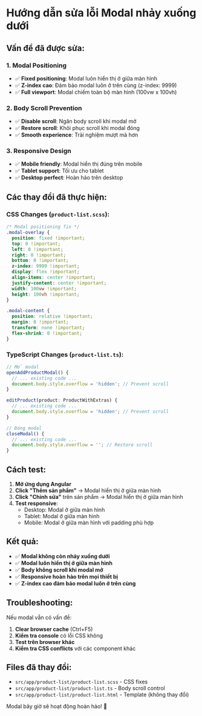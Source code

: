 # Hướng dẫn sửa lỗi Modal nhảy xuống dưới

## Vấn đề đã được sửa:

### 1. **Modal Positioning**
- ✅ **Fixed positioning**: Modal luôn hiển thị ở giữa màn hình
- ✅ **Z-index cao**: Đảm bảo modal luôn ở trên cùng (z-index: 9999)
- ✅ **Full viewport**: Modal chiếm toàn bộ màn hình (100vw x 100vh)

### 2. **Body Scroll Prevention**
- ✅ **Disable scroll**: Ngăn body scroll khi modal mở
- ✅ **Restore scroll**: Khôi phục scroll khi modal đóng
- ✅ **Smooth experience**: Trải nghiệm mượt mà hơn

### 3. **Responsive Design**
- ✅ **Mobile friendly**: Modal hiển thị đúng trên mobile
- ✅ **Tablet support**: Tối ưu cho tablet
- ✅ **Desktop perfect**: Hoàn hảo trên desktop

## Các thay đổi đã thực hiện:

### CSS Changes (`product-list.scss`):
```scss
/* Modal positioning fix */
.modal-overlay {
  position: fixed !important;
  top: 0 !important;
  left: 0 !important;
  right: 0 !important;
  bottom: 0 !important;
  z-index: 9999 !important;
  display: flex !important;
  align-items: center !important;
  justify-content: center !important;
  width: 100vw !important;
  height: 100vh !important;
}

.modal-content {
  position: relative !important;
  margin: 0 !important;
  transform: none !important;
  flex-shrink: 0 !important;
}
```

### TypeScript Changes (`product-list.ts`):
```typescript
// Mở modal
openAddProductModal() {
  // ... existing code ...
  document.body.style.overflow = 'hidden'; // Prevent scroll
}

editProduct(product: ProductWithExtras) {
  // ... existing code ...
  document.body.style.overflow = 'hidden'; // Prevent scroll
}

// Đóng modal
closeModal() {
  // ... existing code ...
  document.body.style.overflow = ''; // Restore scroll
}
```

## Cách test:

1. **Mở ứng dụng Angular**
2. **Click "Thêm sản phẩm"** → Modal hiển thị ở giữa màn hình
3. **Click "Chỉnh sửa"** trên sản phẩm → Modal hiển thị ở giữa màn hình
4. **Test responsive**:
   - Desktop: Modal ở giữa màn hình
   - Tablet: Modal ở giữa màn hình
   - Mobile: Modal ở giữa màn hình với padding phù hợp

## Kết quả:

- ✅ **Modal không còn nhảy xuống dưới**
- ✅ **Modal luôn hiển thị ở giữa màn hình**
- ✅ **Body không scroll khi modal mở**
- ✅ **Responsive hoàn hảo trên mọi thiết bị**
- ✅ **Z-index cao đảm bảo modal luôn ở trên cùng**

## Troubleshooting:

Nếu modal vẫn có vấn đề:

1. **Clear browser cache** (Ctrl+F5)
2. **Kiểm tra console** có lỗi CSS không
3. **Test trên browser khác**
4. **Kiểm tra CSS conflicts** với các component khác

## Files đã thay đổi:

- `src/app/product-list/product-list.scss` - CSS fixes
- `src/app/product-list/product-list.ts` - Body scroll control
- `src/app/product-list/product-list.html` - Template (không thay đổi)

Modal bây giờ sẽ hoạt động hoàn hảo! 🎉








